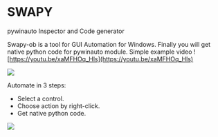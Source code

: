 # SWAPY
pywinauto Inspector and Code generator

Swapy-ob is a tool for GUI Automation for Windows. Finally you will get native python code for pywinauto module. Simple example video ![https://youtu.be/xaMFHOq_Hls](https://youtu.be/xaMFHOq_Hls)

![](http://swapy.googlecode.com/files/swapy.JPG)

Automate in 3 steps:
* Select a control.
* Choose action by right-click.
* Get native python code. 

![](http://swapy.googlecode.com/files/steps.jpg)
